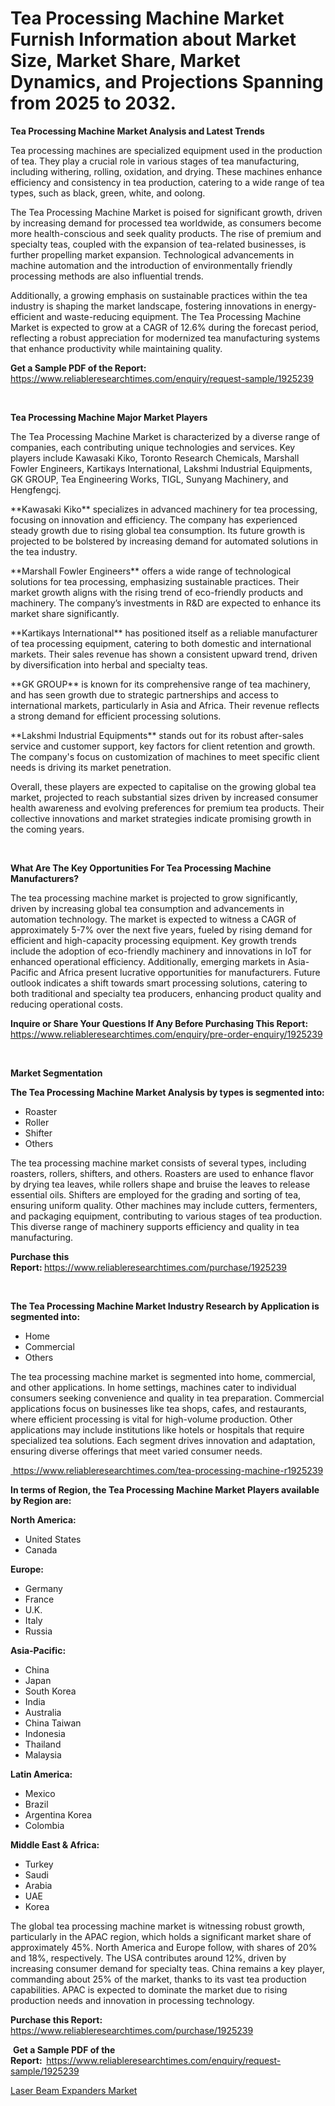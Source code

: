 <p><h1>Tea Processing Machine Market Furnish Information about Market Size, Market Share, Market Dynamics, and Projections Spanning from 2025 to 2032.</h1></p><p><strong>Tea Processing Machine Market Analysis and Latest Trends</strong></p>
<p><p>Tea processing machines are specialized equipment used in the production of tea. They play a crucial role in various stages of tea manufacturing, including withering, rolling, oxidation, and drying. These machines enhance efficiency and consistency in tea production, catering to a wide range of tea types, such as black, green, white, and oolong.</p><p>The Tea Processing Machine Market is poised for significant growth, driven by increasing demand for processed tea worldwide, as consumers become more health-conscious and seek quality products. The rise of premium and specialty teas, coupled with the expansion of tea-related businesses, is further propelling market expansion. Technological advancements in machine automation and the introduction of environmentally friendly processing methods are also influential trends.</p><p>Additionally, a growing emphasis on sustainable practices within the tea industry is shaping the market landscape, fostering innovations in energy-efficient and waste-reducing equipment. The Tea Processing Machine Market is expected to grow at a CAGR of 12.6% during the forecast period, reflecting a robust appreciation for modernized tea manufacturing systems that enhance productivity while maintaining quality.</p></p>
<p><strong>Get a Sample PDF of the Report:&nbsp;</strong> <a href="https://www.reliableresearchtimes.com/enquiry/request-sample/1925239?utm_campaign=2183&utm_medium=2&utm_source=Github&utm_content=ia&utm_term=16022025&utm_id=tea-processing-machine">https://www.reliableresearchtimes.com/enquiry/request-sample/1925239</a></p>
<p>&nbsp;</p>
<p><strong>Tea Processing Machine Major Market Players</strong></p>
<p><p>The Tea Processing Machine Market is characterized by a diverse range of companies, each contributing unique technologies and services. Key players include Kawasaki Kiko, Toronto Research Chemicals, Marshall Fowler Engineers, Kartikays International, Lakshmi Industrial Equipments, GK GROUP, Tea Engineering Works, TIGL, Sunyang Machinery, and Hengfengcj. </p><p>**Kawasaki Kiko** specializes in advanced machinery for tea processing, focusing on innovation and efficiency. The company has experienced steady growth due to rising global tea consumption. Its future growth is projected to be bolstered by increasing demand for automated solutions in the tea industry.</p><p>**Marshall Fowler Engineers** offers a wide range of technological solutions for tea processing, emphasizing sustainable practices. Their market growth aligns with the rising trend of eco-friendly products and machinery. The company’s investments in R&D are expected to enhance its market share significantly.</p><p>**Kartikays International** has positioned itself as a reliable manufacturer of tea processing equipment, catering to both domestic and international markets. Their sales revenue has shown a consistent upward trend, driven by diversification into herbal and specialty teas.</p><p>**GK GROUP** is known for its comprehensive range of tea machinery, and has seen growth due to strategic partnerships and access to international markets, particularly in Asia and Africa. Their revenue reflects a strong demand for efficient processing solutions.</p><p>**Lakshmi Industrial Equipments** stands out for its robust after-sales service and customer support, key factors for client retention and growth. The company's focus on customization of machines to meet specific client needs is driving its market penetration.</p><p>Overall, these players are expected to capitalise on the growing global tea market, projected to reach substantial sizes driven by increased consumer health awareness and evolving preferences for premium tea products. Their collective innovations and market strategies indicate promising growth in the coming years.</p></p>
<p>&nbsp;</p>
<p><strong>What Are The Key Opportunities For Tea Processing Machine Manufacturers?</strong></p>
<p><p>The tea processing machine market is projected to grow significantly, driven by increasing global tea consumption and advancements in automation technology. The market is expected to witness a CAGR of approximately 5-7% over the next five years, fueled by rising demand for efficient and high-capacity processing equipment. Key growth trends include the adoption of eco-friendly machinery and innovations in IoT for enhanced operational efficiency. Additionally, emerging markets in Asia-Pacific and Africa present lucrative opportunities for manufacturers. Future outlook indicates a shift towards smart processing solutions, catering to both traditional and specialty tea producers, enhancing product quality and reducing operational costs.</p></p>
<p><strong>Inquire or Share Your Questions If Any Before Purchasing This Report:</strong> <a href="https://www.reliableresearchtimes.com/enquiry/pre-order-enquiry/1925239?utm_campaign=2183&utm_medium=2&utm_source=Github&utm_content=ia&utm_term=16022025&utm_id=tea-processing-machine">https://www.reliableresearchtimes.com/enquiry/pre-order-enquiry/1925239</a></p>
<p>&nbsp;</p>
<p><strong>Market Segmentation</strong></p>
<p><strong>The Tea Processing Machine Market Analysis by types is segmented into:</strong></p>
<p><ul><li>Roaster</li><li>Roller</li><li>Shifter</li><li>Others</li></ul></p>
<p><p>The tea processing machine market consists of several types, including roasters, rollers, shifters, and others. Roasters are used to enhance flavor by drying tea leaves, while rollers shape and bruise the leaves to release essential oils. Shifters are employed for the grading and sorting of tea, ensuring uniform quality. Other machines may include cutters, fermenters, and packaging equipment, contributing to various stages of tea production. This diverse range of machinery supports efficiency and quality in tea manufacturing.</p></p>
<p><strong>Purchase this Report:&nbsp;</strong><a href="https://www.reliableresearchtimes.com/purchase/1925239?utm_campaign=2183&utm_medium=2&utm_source=Github&utm_content=ia&utm_term=16022025&utm_id=tea-processing-machine">https://www.reliableresearchtimes.com/purchase/1925239</a></p>
<p>&nbsp;</p>
<p><strong>The Tea Processing Machine Market Industry Research by Application is segmented into:</strong></p>
<p><ul><li>Home</li><li>Commercial</li><li>Others</li></ul></p>
<p><p>The tea processing machine market is segmented into home, commercial, and other applications. In home settings, machines cater to individual consumers seeking convenience and quality in tea preparation. Commercial applications focus on businesses like tea shops, cafes, and restaurants, where efficient processing is vital for high-volume production. Other applications may include institutions like hotels or hospitals that require specialized tea solutions. Each segment drives innovation and adaptation, ensuring diverse offerings that meet varied consumer needs.</p></p>
<p><a href="https://www.reliableresearchtimes.com/tea-processing-machine-r1925239?utm_campaign=2183&utm_medium=2&utm_source=Github&utm_content=ia&utm_term=16022025&utm_id=tea-processing-machine">&nbsp;https://www.reliableresearchtimes.com/tea-processing-machine-r1925239</a></p>
<p><strong>In terms of Region, the Tea Processing Machine Market Players available by Region are:</strong></p>
<p>
    <p> <strong> North America: </strong>
        <ul>
            <li>United States</li>
            <li>Canada</li>
        </ul>
        </p> 
    <p> <strong> Europe: </strong>
        <ul>
            <li>Germany</li>
            <li>France</li>
            <li>U.K.</li>
            <li>Italy</li>
            <li>Russia</li>
        </ul>
        </p> 
    <p> <strong> Asia-Pacific: </strong>
        <ul>
            <li>China</li>
            <li>Japan</li>
            <li>South Korea</li>
            <li>India</li>
            <li>Australia</li>
            <li>China Taiwan</li>
            <li>Indonesia</li>
            <li>Thailand</li>
            <li>Malaysia</li>
        </ul>
        </p> 
    <p> <strong> Latin America: </strong>
        <ul>
            <li>Mexico</li>
            <li>Brazil</li>
            <li>Argentina Korea</li>
            <li>Colombia</li>
        </ul>
        </p> 
    <p> <strong> Middle East & Africa: </strong>
        <ul>
            <li>Turkey</li>
            <li>Saudi</li>
            <li>Arabia</li>
            <li>UAE</li>
            <li>Korea</li>
        </ul>
    </p>
    </p>
<p><p>The global tea processing machine market is witnessing robust growth, particularly in the APAC region, which holds a significant market share of approximately 45%. North America and Europe follow, with shares of 20% and 18%, respectively. The USA contributes around 12%, driven by increasing consumer demand for specialty teas. China remains a key player, commanding about 25% of the market, thanks to its vast tea production capabilities. APAC is expected to dominate the market due to rising production needs and innovation in processing technology.</p></p>
<p><strong>Purchase this Report: </strong><a href="https://www.reliableresearchtimes.com/purchase/1925239?utm_campaign=2183&utm_medium=2&utm_source=Github&utm_content=ia&utm_term=16022025&utm_id=tea-processing-machine">https://www.reliableresearchtimes.com/purchase/1925239</a></p>
<p>&nbsp;<strong>Get a Sample PDF of the Report:&nbsp;&nbsp;</strong><a href="https://www.reliableresearchtimes.com/enquiry/request-sample/1925239?utm_campaign=2183&utm_medium=2&utm_source=Github&utm_content=ia&utm_term=16022025&utm_id=tea-processing-machine">https://www.reliableresearchtimes.com/enquiry/request-sample/1925239</a></p>
<p><strong></strong></p>
<p><p><a href="https://github.com/SanjidaKhan901/Market-Research-Report-List-1/blob/main/laser-beam-expanders-market.md?utm_campaign=2183&utm_medium=2&utm_source=Github&utm_content=ia&utm_term=16022025&utm_id=tea-processing-machine">Laser Beam Expanders Market</a></p></p>